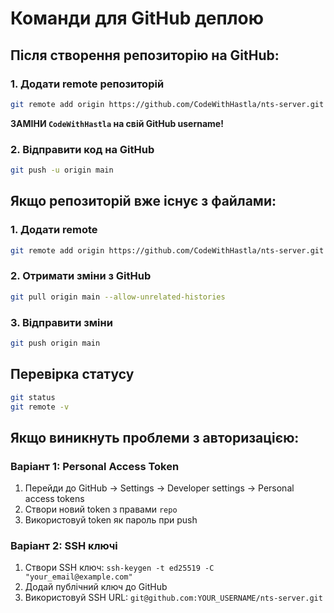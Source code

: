 # Команди для GitHub деплою

## Після створення репозиторію на GitHub:

### 1. Додати remote репозиторій
```bash
git remote add origin https://github.com/CodeWithHastla/nts-server.git
```
**ЗАМІНИ `CodeWithHastla` на свій GitHub username!**

### 2. Відправити код на GitHub
```bash
git push -u origin main
```

## Якщо репозиторій вже існує з файлами:

### 1. Додати remote
```bash
git remote add origin https://github.com/CodeWithHastla/nts-server.git
```

### 2. Отримати зміни з GitHub
```bash
git pull origin main --allow-unrelated-histories
```

### 3. Відправити зміни
```bash
git push origin main
```

## Перевірка статусу
```bash
git status
git remote -v
```

## Якщо виникнуть проблеми з авторизацією:

### Варіант 1: Personal Access Token
1. Перейди до GitHub → Settings → Developer settings → Personal access tokens
2. Створи новий token з правами `repo`
3. Використовуй token як пароль при push

### Варіант 2: SSH ключі
1. Створи SSH ключ: `ssh-keygen -t ed25519 -C "your_email@example.com"`
2. Додай публічний ключ до GitHub
3. Використовуй SSH URL: `git@github.com:YOUR_USERNAME/nts-server.git`
